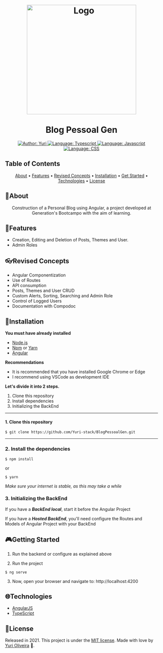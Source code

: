 <h1 align="center">
    <br><img  src="https://angular.io/assets/images/logos/angularjs/AngularJS-Shield.svg"  alt="Logo"  width="360"><br><br>
    Blog Pessoal Gen
</h1>

<div>
<p align="center">
    <a href="https://www.linkedin.com/in/yuri-silva99/" target="_blank">
        <img src="https://img.shields.io/static/v1?label=Author&message=Yuri&color=00ff99&style=for-the-badge&logo=LinkedIn" alt="Author: Yuri">
    </a>
    <a href="#">
        <img src="https://img.shields.io/static/v1?label=Language&message=Typescript&color=blue&style=for-the-badge&logo=Typescript" alt="Language: Typescript">
    </a>
    <a href="#">
        <img src="https://img.shields.io/static/v1?label=Language&message=Javascript&color=yellow&style=for-the-badge&logo=JavaScript" alt="Language: Javascript">
    </a>
    <a href="#">
        <img src="https://img.shields.io/static/v1?label=Language&message=CSS&color=blue&style=for-the-badge&logo=CSS" alt="Language: CSS">
    </a>
</p>

</div>

## Table of Contents

<p align="center">
 <a href="#about">About</a> •
 <a href="#features">Features</a> •
 <a href="#revised-concepts">Revised Concepts</a> • 
 <a href="#installation">Installation</a> • 
 <a href="#getting-started">Get Started</a> • 
 <a href="#technologies">Technologies</a> • 
 <a href="#license">License</a>
</p>

## 📌About

<div>
    <p align="center">
        Construction of a Personal Blog using Angular, a project developed at Generation's Bootcampo with the aim of learning.
    </p>
</div>

## 🚀Features

- Creation, Editing and Deletion of Posts, Themes and User.
- Admin Roles

## 👓Revised Concepts

- Angular Componentization
- Use of Routes
- API consumption
- Posts, Themes and User CRUD
- Custom Alerts, Sorting, Searching and Admin Role
- Control of Logged Users
- Documentation with Compodoc
## 📕Installation

**You must have already installed**
- [Node.js](https://nodejs.org/en/)
- [Npm](https://www.npmjs.com/) or [Yarn](https://yarnpkg.com/)
- [Angular](https://angular.io/guide/setup-local)

**Recommendations**
-   It is recommended that you have installed Google Chrome or Edge
-   I recommend using VSCode as development IDE

**Let's divide it into 2 steps.**
1. Clone this repository
2. Install dependencies
3. Initializing the BackEnd
  ---
#### 1. Clone this repository
```
$ git clone https://github.com/Yuri-stack/BlogPessoalGen.git
```
---
### 2. Install the dependencies
```
$ npm install
```
or
```
$ yarn
```

*Make sure your internet is stable, as this may take a while* 

### 3. Initializing the BackEnd

If you have a ***BackEnd local***, start it before the Angular Project

If you have a ***Hosted BackEnd***, you'll need configure the Routes and Models of Angular Project with your BackEnd 

## 🎮Getting Started

1. Run the backend or configure as explained above 

2. Run the project
```
$ ng serve
```
3. Now, open your browser and navigate to: http://localhost:4200

## 🌐Technologies

- [AngularJS](https://angular.io/)
- [TypeScript](https://www.typescriptlang.org/)

## 📝License

Released in 2021.
This project is under the [MIT license](https://github.com/Yuri-stack/BlogPessoalGen/blob/main/LICENSE).
Made with love by [Yuri Oliveira](https://github.com/Yuri-stack) 🚀.